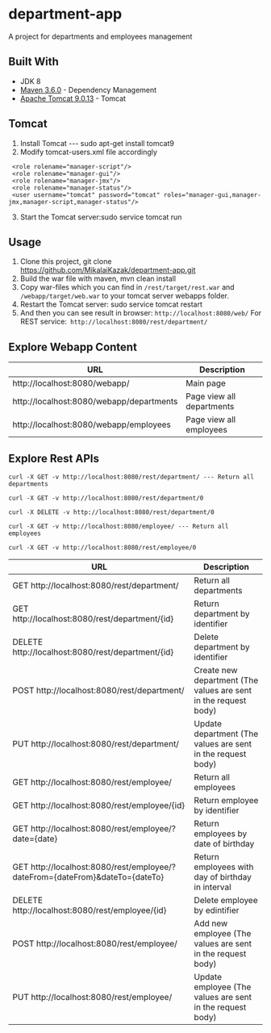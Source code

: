 # department-app
A project for departments and employees management

## Built With
* JDK 8
* [Maven 3.6.0](https://maven.apache.org/) - Dependency Management
* [Apache Tomcat 9.0.13](http://tomcat.apache.org/) - Tomcat


## Tomcat 
1. Install Tomcat --- sudo apt-get install tomcat9
2. Modify tomcat-users.xml file accordingly
```
 <role rolename="manager-script"/>  
 <role rolename="manager-gui"/>  
 <role rolename="manager-jmx"/>  
 <role rolename="manager-status"/>  
 <user username="tomcat" password="tomcat" roles="manager-gui,manager-jmx,manager-script,manager-status"/>  
```
3. Start the Tomcat server:sudo service tomcat run

## Usage
1. Clone this project, git clone https://github.com/MikalaiKazak/department-app.git
2. Build the war file with maven, mvn clean install
3. Copy war-files which you can find in ``` /rest/target/rest.war ``` and ``` /webapp/target/web.war``` to your tomcat server webapps folder.
4. Restart the Tomcat server: sudo service tomcat restart
5. And then you can see result in browser: ```http://localhost:8080/web/``` For REST service:``` http://localhost:8080/rest/department/```


## Explore Webapp Content
| URL | Description |
| --- | --- |
  | http://localhost:8080/webapp/ |                    Main page
  | http://localhost:8080/webapp/departments |         Page view all departments
  | http://localhost:8080/webapp/employees |           Page view all employees

## Explore Rest APIs

```
curl -X GET -v http://localhost:8080/rest/department/ --- Return all departments

curl -X GET -v http://localhost:8080/rest/department/0

curl -X DELETE -v http://localhost:8080/rest/department/0

curl -X GET -v http://localhost:8080/employee/ --- Return all employees

curl -X GET -v http://localhost:8080/rest/employee/0

```

| URL | Description |
| --- | --- |
  | GET http://localhost:8080/rest/department/ |                                    Return all departments
  | GET http://localhost:8080/rest/department/{id} |                                Return department by identifier
  | DELETE http://localhost:8080/rest/department/{id} |                             Delete department by identifier
  | POST http://localhost:8080/rest/department/ |                                   Create new department (The values are sent in the request body)
  | PUT http://localhost:8080/rest/department/ |                                    Update department (The values are sent in the request body)
  | GET http://localhost:8080/rest/employee/ |                                      Return all employees          
  | GET http://localhost:8080/rest/employee/{id} |                                  Return employee by identifier  
  | GET http://localhost:8080/rest/employee/?date={date} |                          Return employees by date of birthday
  | GET http://localhost:8080/rest/employee/?dateFrom={dateFrom}&dateTo={dateTo} |  Return employees with day of birthday in interval
  | DELETE http://localhost:8080/rest/employee/{id} |                               Delete employee by edintifier
  | POST http://localhost:8080/rest/employee/ |                                     Add new employee (The values are sent in the request body)
  | PUT http://localhost:8080/rest/employee/ |                                      Update employee (The values are sent in the request body)
  